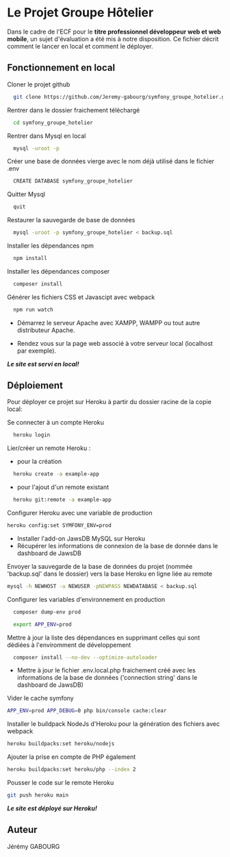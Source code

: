 
# Le Projet Groupe Hôtelier

Dans le cadre de l'ECF pour le **titre professionnel développeur web et web mobile**, un sujet d'évaluation a été mis à notre disposition.
Ce fichier décrit comment le lancer en local et comment le déployer.


## Fonctionnement en local

Cloner le projet github

```bash
  git clone https://github.com/Jeremy-gabourg/symfony_groupe_hotelier.git
```

Rentrer dans le dossier fraichement téléchargé 

```bash
  cd symfony_groupe_hotelier
```
Rentrer dans Mysql en local
```bash
  mysql -uroot -p
```
Créer une base de données vierge avec le nom déjà utilisé dans le fichier .env
```bash
  CREATE DATABASE symfony_groupe_hotelier
```
Quitter Mysql
```bash
  quit
```
Restaurer la sauvegarde de base de données
```bash
  mysql -uroot -p symfony_groupe_hotelier < backup.sql
```
Installer les dépendances npm

```bash
  npm install
```
Installer les dépendances composer

```bash
  composer install
```
Générer les fichiers CSS et Javascipt avec webpack

```bash
  npm run watch
```

- Démarrez le serveur Apache avec XAMPP, WAMPP ou tout autre distributeur Apache.

- Rendez vous sur la page web associé à votre serveur local (localhost par exemple).

**_Le site est servi en local!_**




## Déploiement

Pour déployer ce projet sur Heroku à partir du dossier racine de la copie local:

Se connecter à un compte Heroku
```bash
  heroku login
```
Lier/créer un remote Heroku :
- pour la création

```bash
  heroku create -a example-app
```
- pour l'ajout d'un remote existant
```bash
  heroku git:remote -a example-app
```
Configurer Heroku avec une variable de production
```bash
heroku config:set SYMFONY_ENV=prod
```
- Installer l'add-on JawsDB MySQL sur Heroku
- Récupérer les informations de connexion de la base de donnée dans le dashboard de JawsDB

Envoyer la sauvegarde de la base de données du projet (nommée 'backup.sql' dans le dossier) vers la base Heroku en ligne liée au remote
```bash
mysql -h NEWHOST -u NEWUSER -pNEWPASS NEWDATABASE < backup.sql
```
Configurer les variables d'environnement en production
```bash
  composer dump-env prod
```
```bash
  export APP_ENV=prod
```

Mettre à jour la liste des dépendances en supprimant celles qui sont dédiées à l'enviromment de développement
```bash
  composer install --no-dev --optimize-autoloader
```
- Mettre à jour le fichier .env.local.php fraichement créé avec les informations de la base de données ('connection string' dans le dashboard de JawsDB)

Vider le cache symfony
```bash
APP_ENV=prod APP_DEBUG=0 php bin/console cache:clear
```
Installer le buildpack NodeJs d'Heroku pour la génération des fichiers avec webpack
```bash
heroku buildpacks:set heroku/nodejs
```
Ajouter la prise en compte de PHP également
```bash
heroku buildpacks:set heroku/php --index 2
```
Pousser le code sur le remote Heroku
```bash
git push heroku main
```
**_Le site est déployé sur Heroku!_**
## Auteur

Jérémy GABOURG


